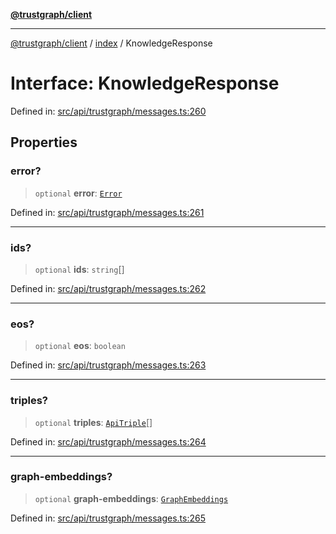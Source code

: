 [**@trustgraph/client**](../../README.md)

***

[@trustgraph/client](../../README.md) / [index](../README.md) / KnowledgeResponse

# Interface: KnowledgeResponse

Defined in: [src/api/trustgraph/messages.ts:260](https://github.com/trustgraph-ai/trustgraph-ts-client/blob/92e187771a25b959c85a4f966bb97eb5d407310b/src/api/trustgraph/messages.ts#L260)

## Properties

### error?

> `optional` **error**: [`Error`](../type-aliases/Error.md)

Defined in: [src/api/trustgraph/messages.ts:261](https://github.com/trustgraph-ai/trustgraph-ts-client/blob/92e187771a25b959c85a4f966bb97eb5d407310b/src/api/trustgraph/messages.ts#L261)

***

### ids?

> `optional` **ids**: `string`[]

Defined in: [src/api/trustgraph/messages.ts:262](https://github.com/trustgraph-ai/trustgraph-ts-client/blob/92e187771a25b959c85a4f966bb97eb5d407310b/src/api/trustgraph/messages.ts#L262)

***

### eos?

> `optional` **eos**: `boolean`

Defined in: [src/api/trustgraph/messages.ts:263](https://github.com/trustgraph-ai/trustgraph-ts-client/blob/92e187771a25b959c85a4f966bb97eb5d407310b/src/api/trustgraph/messages.ts#L263)

***

### triples?

> `optional` **triples**: [`ApiTriple`](ApiTriple.md)[]

Defined in: [src/api/trustgraph/messages.ts:264](https://github.com/trustgraph-ai/trustgraph-ts-client/blob/92e187771a25b959c85a4f966bb97eb5d407310b/src/api/trustgraph/messages.ts#L264)

***

### graph-embeddings?

> `optional` **graph-embeddings**: [`GraphEmbeddings`](GraphEmbeddings.md)

Defined in: [src/api/trustgraph/messages.ts:265](https://github.com/trustgraph-ai/trustgraph-ts-client/blob/92e187771a25b959c85a4f966bb97eb5d407310b/src/api/trustgraph/messages.ts#L265)
